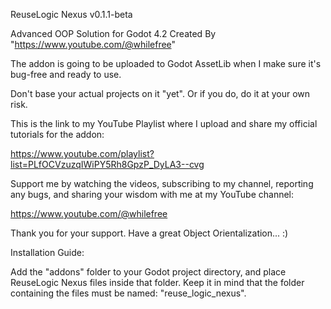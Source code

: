 ReuseLogic Nexus v0.1.1-beta

Advanced OOP Solution for Godot 4.2 Created By "https://www.youtube.com/@whilefree"

The addon is going to be uploaded to Godot AssetLib when I make sure it's bug-free and ready to use.

Don't base your actual projects on it "yet". Or if you do, do it at your own risk.

This is the link to my YouTube Playlist where I upload and share my official tutorials for the addon:

https://www.youtube.com/playlist?list=PLfOCVzuzqIWiPY5Rh8GpzP_DyLA3--cvg

Support me by watching the videos, subscribing to my channel, reporting any bugs, and sharing your wisdom with me at my YouTube channel:

https://www.youtube.com/@whilefree

Thank you for your support. Have a great Object Orientalization... :)

Installation Guide:

Add the "addons" folder to your Godot project directory, and place ReuseLogic Nexus files inside that folder. Keep it in mind that the folder containing the files must be named: "reuse_logic_nexus".
